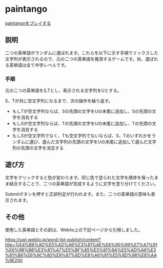 # paintango
[paintangoをプレイする](https://arad166.github.io/paintango/)

## 説明
二つの英単語がランダムに選ばれます。これらを以下に示す手順でミックスした文字列が表示されるので、元の二つの英単語を推測するゲームです。尚、選ばれる英単語は全て中学レベルです。
### 手順
元の二つの英単語をS,Tとし、表示される文字列をUとする。

S、Tが共に空文字列になるまで、次の操作を繰り返す。
  
- もしTが空文字列ならば、Sの先頭の文字をUの末尾に追加し、Sの先頭の文字を消去する
- もしSが空文字列ならば、Tの先頭の文字をUの末尾に追加し、Tの先頭の文字を消去する
- もしSが空文字列でなく、Tも空文字列でないならば、S、Tのいずれかをランダムに選び、選んだ文字列の先頭の文字をUの末尾に追加して選んだ文字列の先頭の文字を消去する

## 遊び方
文字をクリックすると色が変わります。同じ色で塗られた文字を順序を保ったまま結合することで、二つの英単語が完成するように文字を塗り分けてください。

Submitボタンを押すと正誤判定が行われます。また、二つの英単語の意味も表示されます。

## その他
使用した英単語とその訳は、Weblio上の下記ページから引用しました。

https://uwl.weblio.jp/word-list-publish/content?title=%E4%B8%AD%E5%AD%A6%E3%81%AE%E6%95%99%E7%A7%91%E6%9B%B8%E3%81%A7%E5%BF%85%E3%81%9A%E5%AD%A6%E3%81%B6%E6%9C%80%E9%87%8D%E8%A6%81%E5%8D%98%E8%AA%9E200
